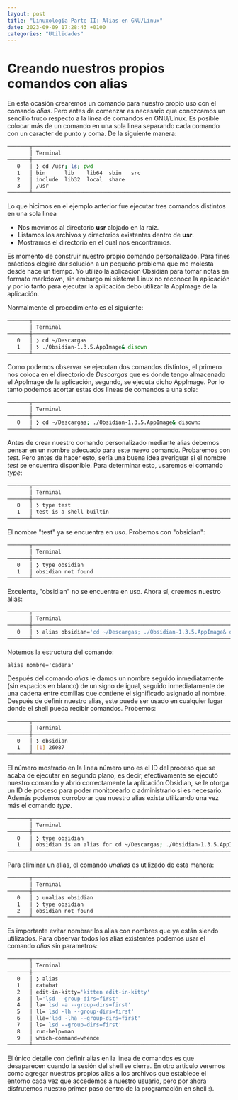 ```yaml
---
layout: post
title: "Linuxología Parte II: Alias en GNU/Linux"
date: 2023-09-09 17:28:43 +0100
categories: "Utilidades"
---
```



# Creando nuestros propios comandos con alias
En esta ocasión crearemos un comando para nuestro propio uso con el comando _alias_. Pero antes de comenzar es necesario que conozcamos un sencillo truco respecto a la linea de comandos en GNU/Linux. Es posible colocar más de un comando en una sola linea separando cada comando con un caracter de punto y coma. De la siguiente manera:

```bash
───────┬───────────────────────────────────────────────────────────────────────────────
       │ Terminal
───────┼───────────────────────────────────────────────────────────────────────────────
   0   │ ❯ cd /usr; ls; pwd
   1   │ bin      lib    lib64  sbin   src
   2   │ include  lib32  local  share
   3   │ /usr
───────┴───────────────────────────────────────────────────────────────────────────────
```

Lo que hicimos en el ejemplo anterior fue ejecutar tres comandos distintos en una sola linea
- Nos movimos al directorio __usr__ alojado en la raíz.
- Listamos los archivos y directorios existentes dentro de __usr__.
- Mostramos el directorio en el cual nos encontramos.

Es momento de construir nuestro propio comando personalizado. Para fines prácticos elegiré dar solución a un pequeño problema que me molesta desde hace un tiempo. Yo utilizo la aplicacion Obsidian para tomar notas en formato markdown, sin embargo mi sistema Linux no reconoce la aplicación y por lo tanto para ejecutar la aplicación debo utilizar la AppImage de la aplicación.

Normalmente el procedimiento es el siguiente:

```bash
───────┬───────────────────────────────────────────────────────────────────────────────
       │ Terminal
───────┼───────────────────────────────────────────────────────────────────────────────
   0   │ ❯ cd ~/Descargas
   1   │ ❯ ./Obsidian-1.3.5.AppImage& disown
───────┴───────────────────────────────────────────────────────────────────────────────
```

Como podemos observar se ejecutan dos comandos distintos, el primero nos coloca en el directorio de _Descargas_ que es donde tengo almacenado el AppImage de la aplicación, segundo, se ejecuta dicho AppImage.
Por lo tanto podemos acortar estas dos lineas de comandos a una sola:

```bash
───────┬───────────────────────────────────────────────────────────────────────────────
       │ Terminal
───────┼───────────────────────────────────────────────────────────────────────────────
   0   │ ❯ cd ~/Descargas; ./Obsidian-1.3.5.AppImage& disown:
───────┴───────────────────────────────────────────────────────────────────────────────
```

Antes de crear nuestro comando personalizado mediante alias debemos pensar en un nombre adecuado para este nuevo comando. Probaremos con _test_. Pero antes de hacer esto, sería una buena idea averiguar si el nombre _test_ se encuentra disponible. Para determinar esto, usaremos el comando _type_:

```bash
───────┬───────────────────────────────────────────────────────────────────────────────
       │ Terminal
───────┼───────────────────────────────────────────────────────────────────────────────
   0   │ ❯ type test
   1   │ test is a shell builtin
───────┴───────────────────────────────────────────────────────────────────────────────
```

El nombre "test" ya se encuentra en uso. Probemos con "obsidian":

```bash
───────┬───────────────────────────────────────────────────────────────────────────────
       │ Terminal
───────┼───────────────────────────────────────────────────────────────────────────────
   0   │ ❯ type obsidian
   1   │ obsidian not found
───────┴───────────────────────────────────────────────────────────────────────────────
```

Excelente, "obsidian" no se encuentra en uso. Ahora sí, creemos nuestro alias:

```bash
───────┬───────────────────────────────────────────────────────────────────────────────
       │ Terminal
───────┼───────────────────────────────────────────────────────────────────────────────
   0   │ ❯ alias obsidian='cd ~/Descargas; ./Obsidian-1.3.5.AppImage& disown'
───────┴───────────────────────────────────────────────────────────────────────────────
```

Notemos la estructura del comando:

```
alias nombre='cadena'
```

Después del comando _alias_ le damos un nombre seguido inmediatamente (sin espacios en blanco) de un signo de igual, seguido inmediatamente de una cadena entre comillas que contiene el significado asignado al nombre. Después de definir nuestro alias, este puede ser usado en cualquier lugar donde el shell pueda recibir comandos. Probemos:

```bash
───────┬───────────────────────────────────────────────────────────────────────────────
       │ Terminal
───────┼───────────────────────────────────────────────────────────────────────────────
   0   │ ❯ obsidian
   1   │ [1] 26087
───────┴───────────────────────────────────────────────────────────────────────────────
```

El número mostrado en la linea número uno es el ID del proceso que se acaba de ejecutar en segundo plano, es decir, efectivamente se ejecutó nuestro comando y abrió correctamente la aplicación Obsidian, se le otorga un ID de proceso para poder monitorearlo o administrarlo si es necesario.
Además podemos corroborar que nuestro alias existe utilizando una vez más el comando _type_.

```bash
───────┬───────────────────────────────────────────────────────────────────────────────
       │ Terminal
───────┼───────────────────────────────────────────────────────────────────────────────
   0   │ ❯ type obsidian
   1   │ obsidian is an alias for cd ~/Descargas; ./Obsidian-1.3.5.AppImage& disown
───────┴───────────────────────────────────────────────────────────────────────────────
```

Para eliminar un alias, el comando _unalias_ es utilizado de esta manera:

```bash
───────┬───────────────────────────────────────────────────────────────────────────────
       │ Terminal
───────┼───────────────────────────────────────────────────────────────────────────────
   0   │ ❯ unalias obsidian
   1   │ ❯ type obsidian
   2   │ obsidian not found
───────┴───────────────────────────────────────────────────────────────────────────────
```

Es importante evitar nombrar los alias con nombres que ya están siendo utilizados. Para observar todos los alias existentes podemos usar el comando _alias_ sin parametros:

```bash
───────┬───────────────────────────────────────────────────────────────────────────────
       │ Terminal
───────┼───────────────────────────────────────────────────────────────────────────────
   0   │ ❯ alias
   1   │ cat=bat
   2   │ edit-in-kitty='kitten edit-in-kitty'
   3   │ l='lsd --group-dirs=first'
   4   │ la='lsd -a --group-dirs=first'
   5   │ ll='lsd -lh --group-dirs=first'
   6   │ lla='lsd -lha --group-dirs=first'
   7   │ ls='lsd --group-dirs=first'
   8   │ run-help=man
   9   │ which-command=whence
───────┴───────────────────────────────────────────────────────────────────────────────
```

El único detalle con definir alias en la linea de comandos es que desaparecen cuando la sesión del shell se cierra. En otro articulo veremos como agregar nuestros propios alias a los archivos que establece el entorno cada vez que accedemos a nuestro usuario, pero por ahora disfrutemos nuestro primer paso dentro de la programación en shell :).
